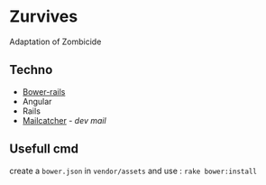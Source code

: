 # Zurvives
Adaptation of Zombicide

## Techno

* [Bower-rails](https://github.com/rharriso/bower-rails)
* Angular
* Rails
* [Mailcatcher](http://mailcatcher.me/) - *dev mail*


## Usefull cmd
create a `bower.json` in `vendor/assets` and use : ```rake bower:install```
